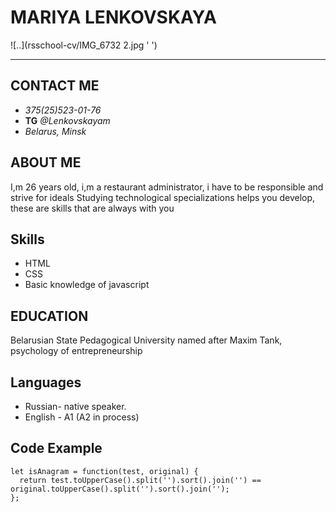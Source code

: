 # MARIYA LENKOVSKAYA 

![..](rsschool-cv/IMG_6732 2.jpg ' ')
__________________________

## CONTACT ME
- *375(25)523-01-76*
- **TG** *@Lenkovskayam*
- *Belarus, Minsk*

## ABOUT ME
I,m 26 years old, i,m a restaurant administrator, i have to be responsible and strive for ideals
Studying technological specializations helps you develop, these are skills that are always with you

## Skills
- HTML
- CSS
- Basic knowledge of javascript 

## EDUCATION
Belarusian State Pedagogical University named after Maxim Tank, psychology of entrepreneurship

## Languages
- Russian- native speaker.
- English - A1 (A2 in process)

## Code Example
```
let isAnagram = function(test, original) {
  return test.toUpperCase().split('').sort().join('') == original.toUpperCase().split('').sort().join('');
};
```